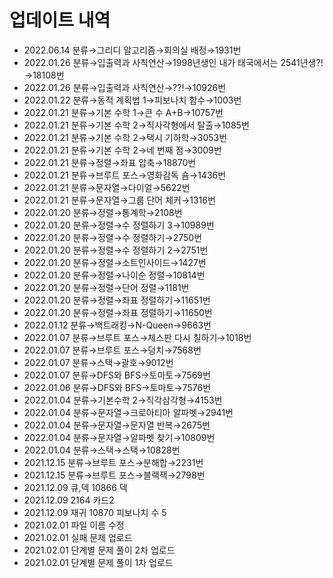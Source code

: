 # 업데이트 내역 
- 2022.06.14 분류→그리디 알고리즘→회의실 배정→1931번
- 2022.01.26 분류→입출력과 사칙연산→1998년생인 내가 태국에서는 2541년생?!→18108번
- 2022.01.26 분류→입출력과 사칙연산→??!→10926번
- 2022.01.22 분류→동적 계획법 1→피보나치 함수→1003번
- 2022.01.21 분류→기본 수학 1→큰 수 A+B→10757번
- 2022.01.21 분류→기본 수학 2→직사각형에서 탈출→1085번
- 2022.01.21 분류→기본 수학 2→택시 기하학→3053번
- 2022.01.21 분류→기본 수학 2→네 번째 점→3009번
- 2022.01.21 분류→정렬→좌표 압축→18870번
- 2022.01.21 분류→브루트 포스→영화감독 숌→1436번
- 2022.01.21 분류→문자열→다이얼→5622번
- 2022.01.21 분류→문자열→그룹 단어 체커→1316번
- 2022.01.20 분류→정렬→통계학→2108번
- 2022.01.20 분류→정렬→수 정렬하기 3→10989번
- 2022.01.20 분류→정렬→수 정렬하기→2750번
- 2022.01.20 분류→정렬→수 정렬하기 2→2751번
- 2022.01.20 분류→정렬→소트인사이드→1427번
- 2022.01.20 분류→정렬→나이순 정렬→10814번
- 2022.01.20 분류→정렬→단어 정렬→1181번
- 2022.01.20 분류→정렬→좌표 정렬하기→11651번
- 2022.01.20 분류→정렬→좌표 정렬하기→11650번
- 2022.01.12 분류→백트래킹→N-Queen→9663번
- 2022.01.07 분류→브루트 포스→체스판 다시 칠하기→1018번
- 2022.01.07 분류→브루트 포스→덩치→7568번
- 2022.01.07 분류→스택→괄호→9012번
- 2022.01.07 분류→DFS와 BFS→토마토→7569번
- 2022.01.06 분류→DFS와 BFS→토마토→7576번
- 2022.01.04 분류→기본수학 2→직각삼각형→4153번
- 2022.01.04 분류→문자열→크로아티아 알파벳→2941번
- 2022.01.04 분류→문자열→문자열 반복→2675번
- 2022.01.04 분류→문자열→알파벳 찾기→10809번
- 2022.01.04 분류→스택→스택→10828번
- 2021.12.15 분류→브루트 포스→분해합→2231번
- 2021.12.15 분류→브루트 포스→블랙잭→2798번
- 2021.12.09 큐,덱 10866 덱
- 2021.12.09 2164 카드2
- 2021.12.09 재귀 10870 피보나치 수 5
- 2021.02.01 파일 이름 수정
- 2021.02.01 실패 문제 업로드
- 2021.02.01 단계별 문제 풀이 2차 업로드
- 2021.02.01 단계별 문제 풀이 1차 업로드
